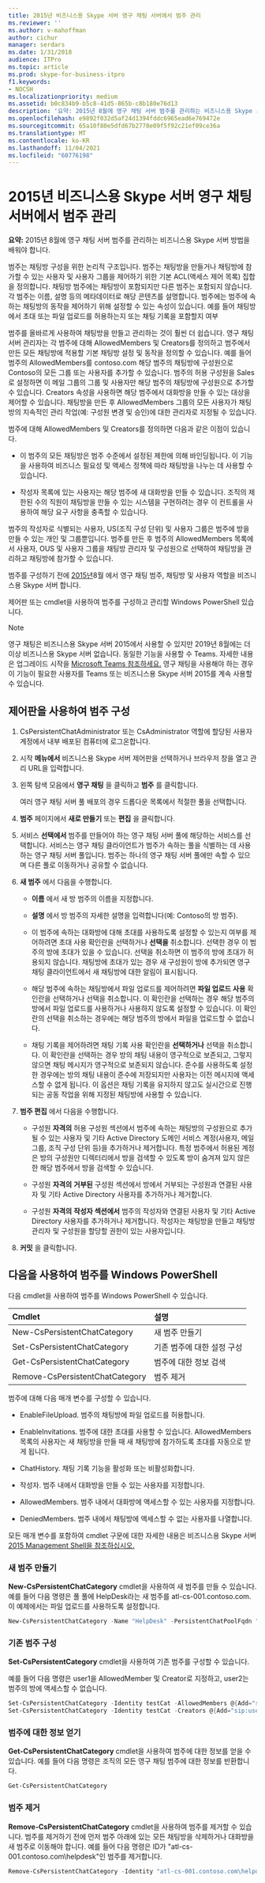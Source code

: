 ```yaml
---
title: 2015년 비즈니스용 Skype 서버 영구 채팅 서버에서 범주 관리
ms.reviewer: ''
ms.author: v-mahoffman
author: cichur
manager: serdars
ms.date: 1/31/2018
audience: ITPro
ms.topic: article
ms.prod: skype-for-business-itpro
f1.keywords:
- NOCSH
ms.localizationpriority: medium
ms.assetid: b0c834b9-b5c8-41d5-865b-c8b180e76d13
description: '요약: 2015년 8월에 영구 채팅 서버 범주를 관리하는 비즈니스용 Skype 서버 방법을 설명하는 문서입니다.'
ms.openlocfilehash: e9892f032d5af24d1394fddc6965ead6e769472e
ms.sourcegitcommit: 65a10f80e5dfd67b2778e09f5f92c21ef09ce36a
ms.translationtype: MT
ms.contentlocale: ko-KR
ms.lasthandoff: 11/04/2021
ms.locfileid: "60776198"
---
```

# <a name="manage-categories-in-persistent-chat-server-in-skype-for-business-server-2015"></a>2015년 비즈니스용 Skype 서버 영구 채팅 서버에서 범주 관리
 
**요약:** 2015년 8월에 영구 채팅 서버 범주를 관리하는 비즈니스용 Skype 서버 방법을 배워야 합니다.
  
범주는 채팅방 구성을 위한 논리적 구조입니다. 범주는 채팅방을 만들거나 채팅방에 참가할 수 있는 사용자 및 사용자 그룹을 제어하기 위한 기본 ACL(액세스 제어 목록) 집합을 정의합니다. 채팅방 범주에는 채팅방이 포함되지만 다른 범주는 포함되지 않습니다. 각 범주는 이름, 설명 등의 메타데이터로 해당 콘텐츠를 설명합니다. 범주에는 범주에 속하는 채팅방의 동작을 제어하기 위해 설정할 수 있는 속성이 있습니다. 예를 들어 채팅방에서 초대 또는 파일 업로드를 허용하는지 또는 채팅 기록을 포함할지 여부 
  
범주를 올바르게 사용하여 채팅방을 만들고 관리하는 것이 훨씬 더 쉽습니다. 영구 채팅 서버 관리자는 각 범주에 대해 AllowedMembers 및 Creators를 정의하고 범주에서 만든 모든 채팅방에 적용할 기본 채팅방 설정 및 동작을 정의할 수 있습니다. 예를 들어 범주의 AllowedMembers를 contoso.com 해당 범주의 채팅방에 구성원으로 Contoso의 모든 그룹 또는 사용자를 추가할 수 있습니다. 범주의 허용 구성원을 Sales로 설정하면 이 메일 그룹의 그룹 및 사용자만 해당 범주의 채팅방에 구성원으로 추가할 수 있습니다. Creators 속성을 사용하면 해당 범주에서 대화방을 만들 수 있는 대상을 제어할 수 있습니다. 채팅방을 만든 후 AllowedMembers 그룹의 모든 사용자가 채팅방의 지속적인 관리 작업(예: 구성원 변경 및 승인)에 대한 관리자로 지정될 수 있습니다.
  
범주에 대해 AllowedMembers 및 Creators를 정의하면 다음과 같은 이점이 있습니다.
  
- 이 범주의 모든 채팅방은 범주 수준에서 설정된 제한에 의해 바인딩됩니다. 이 기능을 사용하여 비즈니스 필요성 및 액세스 정책에 따라 채팅방을 나누는 데 사용할 수 있습니다.
    
- 작성자 목록에 있는 사용자는 해당 범주에 새 대화방을 만들 수 있습니다. 조직의 제한된 수의 직원이 채팅방을 만들 수 있는 시스템을 구현하려는 경우 이 컨트롤을 사용하여 해당 요구 사항을 충족할 수 있습니다. 
    
범주의 작성자로 식별되는 사용자, US(조직 구성 단위) 및 사용자 그룹은 범주에 방을 만들 수 있는 개인 및 그룹뿐입니다. 범주를 만든 후 범주의 AllowedMembers 목록에서 사용자, OUS 및 사용자 그룹을 채팅방 관리자 및 구성원으로 선택하여 채팅방을 관리하고 채팅방에 참가할 수 있습니다. 
  
범주를 구성하기 전에 [2015년](../../plan-your-deployment/persistent-chat-server/categories-chat-rooms-and-user-roles.md)8월 에서 영구 채팅 범주, 채팅방 및 사용자 역할을 비즈니스용 Skype 서버 합니다.
  
제어판 또는 cmdlet을 사용하여 범주를 구성하고 관리할 Windows PowerShell 있습니다.

> [!NOTE]
> 영구 채팅은 비즈니스용 Skype 서버 2015에서 사용할 수 있지만 2019년 8월에는 더 이상 비즈니스용 Skype 서버 없습니다. 동일한 기능을 사용할 수 Teams. 자세한 내용은 업그레이드 시작을 [Microsoft Teams 참조하세요.](/microsoftteams/upgrade-start-here) 영구 채팅을 사용해야 하는 경우 이 기능이 필요한 사용자를 Teams 또는 비즈니스용 Skype 서버 2015를 계속 사용할 수 있습니다. 
  
## <a name="configure-categories-by-using-the-control-panel"></a>제어판을 사용하여 범주 구성

1. CsPersistentChatAdministrator 또는 CsAdministrator 역할에 할당된 사용자 계정에서 내부 배포된 컴퓨터에 로그온합니다.
    
2. 시작 **메뉴에서** 비즈니스용 Skype 서버 제어판을 선택하거나 브라우저 창을 열고 관리 URL을 입력합니다.
    
3. 왼쪽 탐색 모음에서 **영구 채팅** 을 클릭하고 **범주** 를 클릭합니다.
    
    여러 영구 채팅 서버 풀 배포의 경우 드롭다운 목록에서 적절한 풀을 선택합니다.
    
4. **범주** 페이지에서 **새로 만들기** 또는 **편집** 을 클릭합니다.
    
5. 서비스 **선택에서** 범주를 만들어야 하는 영구 채팅 서버 풀에 해당하는 서비스를 선택합니다. 서비스는 영구 채팅 클라이언트가 범주가 속하는 풀을 식별하는 데 사용하는 영구 채팅 서버 풀입니다. 범주는 하나의 영구 채팅 서버 풀에만 속할 수 있으며 다른 풀로 이동하거나 공유할 수 없습니다.
    
6. **새 범주** 에서 다음을 수행합니다.
    
   - **이름** 에서 새 방 범주의 이름을 지정합니다.
    
   - **설명** 에서 방 범주의 자세한 설명을 입력합니다(예: Contoso의 방 범주).
    
   - 이 범주에 속하는 대화방에 대해 초대를 사용하도록 설정할 수 있는지 여부를 제어하려면 초대 사용 확인란을 선택하거나 **선택을** 취소합니다. 선택한 경우 이 범주의 방에 초대가 있을 수 있습니다. 선택을 취소하면 이 범주의 방에 초대가 허용되지 않습니다. 채팅방에 초대가 있는 경우 새 구성원이 방에 추가되면 영구 채팅 클라이언트에서 새 채팅방에 대한 알림이 표시됩니다.
    
   - 해당 범주에 속하는 채팅방에서 파일 업로드를 제어하려면 **파일 업로드 사용** 확인란을 선택하거나 선택을 취소합니다. 이 확인란을 선택하는 경우 해당 범주의 방에서 파일 업로드를 사용하거나 사용하지 않도록 설정할 수 있습니다. 이 확인란의 선택을 취소하는 경우에는 해당 범주의 방에서 파일을 업로드할 수 없습니다.
    
   - 채팅 기록을 제어하려면 채팅 기록 사용 확인란을 **선택하거나** 선택을 취소합니다. 이 확인란을 선택하는 경우 방의 채팅 내용이 영구적으로 보존되고, 그렇지 않으면 채팅 메시지가 영구적으로 보존되지 않습니다. 준수를 사용하도록 설정한 경우에는 방의 채팅 내용이 준수에 저장되지만 사용자는 이전 메시지에 액세스할 수 없게 됩니다. 이 옵션은 채팅 기록을 유지하지 않고도 실시간으로 진행되는 공동 작업을 위해 지정된 채팅방에 사용할 수 있습니다.
    
7. **범주 편집** 에서 다음을 수행합니다.
    
   - 구성원 **자격의**  허용 구성원 섹션에서 범주에 속하는 채팅방의 구성원으로 추가될 수 있는 사용자 및 기타 Active Directory 도메인 서비스 계정(사용자, 메일 그룹, 조직 구성 단위 등)을 추가하거나 제거합니다. 특정 범주에서 허용된 계정은 방의 구성원만 디렉터리에서 방을 검색할 수 있도록 방이 숨겨져 있지 않은 한 해당 범주에서 방을 검색할 수 있습니다.
    
   - 구성원 **자격의** **거부된** 구성원 섹션에서 방에서 거부되는 구성원과 연결된 사용자 및 기타 Active Directory 사용자를 추가하거나 제거합니다.
    
   - 구성원 **자격의** **작성자 섹션에서** 범주의 작성자와 연결된 사용자 및 기타 Active Directory 사용자를 추가하거나 제거합니다. 작성자는 채팅방을 만들고 채팅방 관리자 및 구성원을 할당할 권한이 있는 사용자입니다.
    
8. **커밋** 을 클릭합니다.
    
## <a name="configure-categories-by-using-windows-powershell"></a>다음을 사용하여 범주를 Windows PowerShell

다음 cmdlet을 사용하여 범주를 Windows PowerShell 수 있습니다.
  

|**Cmdlet**|**설명**|
|:-----|:-----|
|New-CsPersistentChatCategory  <br/> |새 범주 만들기  <br/> |
|Set-CsPersistentChatCategory  <br/> |기존 범주에 대한 설정 구성  <br/> |
|Get-CsPersistentChatCategory  <br/> |범주에 대한 정보 검색  <br/> |
|Remove-CsPersistentChatCategory  <br/> |범주 제거  <br/> |
   
범주에 대해 다음 매개 변수를 구성할 수 있습니다.
  
- EnableFileUpload. 범주의 채팅방에 파일 업로드를 허용합니다.
    
- EnableInvitations. 범주에 대한 초대를 사용할 수 있습니다. AllowedMembers 목록의 사용자는 새 채팅방을 만들 때 새 채팅방에 참가하도록 초대를 자동으로 받게 됩니다.
    
- ChatHistory. 채팅 기록 기능을 활성화 또는 비활성화합니다.
    
- 작성자. 범주 내에서 대화방을 만들 수 있는 사용자를 지정합니다.
    
- AllowedMembers. 범주 내에서 대화방에 액세스할 수 있는 사용자를 지정합니다.
    
- DeniedMembers. 범주 내에서 채팅방에 액세스할 수 없는 사용자를 나열합니다.
    
모든 매개 변수를 포함하여 cmdlet 구문에 대한 자세한 내용은 비즈니스용 Skype 서버 [2015 Management Shell을 참조하십시오.](../management-shell.md)
  
### <a name="create-a-new-category"></a>새 범주 만들기

**New-CsPersistentChatCategory** cmdlet을 사용하여 새 범주를 만들 수 있습니다. 예를 들어 다음 명령은 풀 풀에 HelpDesk라는 새 범주를 atl-cs-001.contoso.com. 이 예제에서는 파일 업로드를 사용하도록 설정합니다.
  
```PowerShell
New-CsPersistentChatCategory -Name "HelpDesk" -PersistentChatPoolFqdn "atl-cs-001.contoso.com" -EnableFileUpload 
```

### <a name="configure-an-existing-category"></a>기존 범주 구성

**Set-CsPersistentCategory** cmdlet을 사용하여 기존 범주를 구성할 수 있습니다.
  
예를 들어 다음 명령은 user1을 AllowedMember 및 Creator로 지정하고, user2는 범주의 방에 액세스할 수 없습니다.
  
```PowerShell
Set-CsPersistentChatCategory -Identity testCat -AllowedMembers @{Add="sip:user1@contoso.com", "CN=container,DC=contoso,DC=com"}  -DeniedMembers @{Add="sip:user2@contoso.com"}
Set-CsPersistentChatCategory -Identity testCat -Creators @{Add="sip:user1@contoso.com"}
```

### <a name="get-information-about-categories"></a>범주에 대한 정보 얻기

**Get-CsPersistentChatCategory** cmdlet을 사용하여 범주에 대한 정보를 얻을 수 있습니다. 예를 들어 다음 명령은 조직의 모든 영구 채팅 범주에 대한 정보를 반환합니다.
  
```PowerShell
Get-CsPersistentChatCategory
```

### <a name="remove-a-category"></a>범주 제거

**Remove-CsPersistentChatCategory** cmdlet을 사용하여 범주를 제거할 수 있습니다. 범주를 제거하기 전에 먼저 범주 아래에 있는 모든 채팅방을 삭제하거나 대화방을 새 범주로 이동해야 합니다. 예를 들어 다음 명령은 ID가 "atl-cs-001.contoso.com\helpdesk"인 범주를 제거합니다.
  
```PowerShell
Remove-CsPersistentChatCategory -Identity "atl-cs-001.contoso.com\helpdesk"
```
